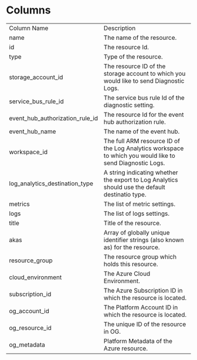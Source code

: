 # Columns  

<table>
	<tr><td>Column Name</td><td>Description</td></tr>
	<tr><td>name</td><td>The name of the resource.</td></tr>
	<tr><td>id</td><td>The resource Id.</td></tr>
	<tr><td>type</td><td>Type of the resource.</td></tr>
	<tr><td>storage_account_id</td><td>The resource ID of the storage account to which you would like to send Diagnostic Logs.</td></tr>
	<tr><td>service_bus_rule_id</td><td>The service bus rule Id of the diagnostic setting.</td></tr>
	<tr><td>event_hub_authorization_rule_id</td><td>The resource Id for the event hub authorization rule.</td></tr>
	<tr><td>event_hub_name</td><td>The name of the event hub.</td></tr>
	<tr><td>workspace_id</td><td>The full ARM resource ID of the Log Analytics workspace to which you would like to send Diagnostic Logs.</td></tr>
	<tr><td>log_analytics_destination_type</td><td>A string indicating whether the export to Log Analytics should use the default destinatio type.</td></tr>
	<tr><td>metrics</td><td>The list of metric settings.</td></tr>
	<tr><td>logs</td><td>The list of logs settings.</td></tr>
	<tr><td>title</td><td>Title of the resource.</td></tr>
	<tr><td>akas</td><td>Array of globally unique identifier strings (also known as) for the resource.</td></tr>
	<tr><td>resource_group</td><td>The resource group which holds this resource.</td></tr>
	<tr><td>cloud_environment</td><td>The Azure Cloud Environment.</td></tr>
	<tr><td>subscription_id</td><td>The Azure Subscription ID in which the resource is located.</td></tr>
	<tr><td>og_account_id</td><td>The Platform Account ID in which the resource is located.</td></tr>
	<tr><td>og_resource_id</td><td>The unique ID of the resource in OG.</td></tr>
	<tr><td>og_metadata</td><td>Platform Metadata of the Azure resource.</td></tr>
</table>